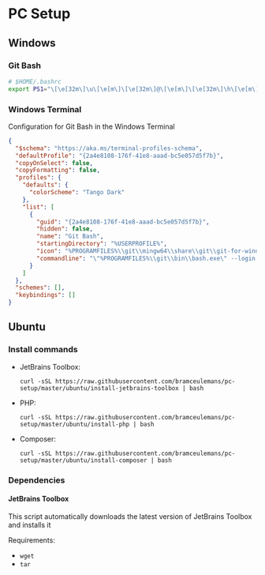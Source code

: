 # PC Setup

## Windows

### Git Bash

```bash
# $HOME/.bashrc
export PS1="\[\e[32m\]\u\[\e[m\]\[\e[32m\]@\[\e[m\]\[\e[32m\]\h\[\e[m\] \[\e[33m\]\w\[\e[m\]\[\e[36m\]\`__git_ps1\`\[\e[m\] "
```

### Windows Terminal

Configuration for Git Bash in the Windows Terminal 

```json
{
  "$schema": "https://aka.ms/terminal-profiles-schema",
  "defaultProfile": "{2a4e8108-176f-41e8-aaad-bc5e057d5f7b}",
  "copyOnSelect": false,
  "copyFormatting": false,
  "profiles": {
    "defaults": {
      "colorScheme": "Tango Dark"
    },
    "list": [
      {
        "guid": "{2a4e8108-176f-41e8-aaad-bc5e057d5f7b}",
        "hidden": false,
        "name": "Git Bash",
        "startingDirectory": "%USERPROFILE%",
        "icon": "%PROGRAMFILES%\\git\\mingw64\\share\\git\\git-for-windows.ico",
        "commandline": "\"%PROGRAMFILES%\\git\\bin\\bash.exe\" --login -i -l"
      }
    ]
  },
  "schemes": [],
  "keybindings": []
}
```

## Ubuntu

### Install commands

- JetBrains Toolbox: 
  ```
  curl -sSL https://raw.githubusercontent.com/bramceulemans/pc-setup/master/ubuntu/install-jetbrains-toolbox | bash
  ```
- PHP: 
  ```
  curl -sSL https://raw.githubusercontent.com/bramceulemans/pc-setup/master/ubuntu/install-php | bash
  ```
- Composer: 
  ```
  curl -sSL https://raw.githubusercontent.com/bramceulemans/pc-setup/master/ubuntu/install-composer | bash
  ```

### Dependencies

#### JetBrains Toolbox

This script automatically downloads the latest version of JetBrains Toolbox and installs it

Requirements:

- `wget`
- `tar`
